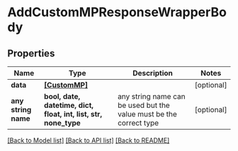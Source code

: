 # AddCustomMPResponseWrapperBody


## Properties
Name | Type | Description | Notes
------------ | ------------- | ------------- | -------------
**data** | [**[CustomMP]**](CustomMP.md) |  | [optional] 
**any string name** | **bool, date, datetime, dict, float, int, list, str, none_type** | any string name can be used but the value must be the correct type | [optional]

[[Back to Model list]](../README.md#documentation-for-models) [[Back to API list]](../README.md#documentation-for-api-endpoints) [[Back to README]](../README.md)


